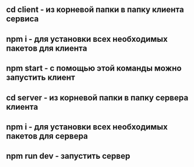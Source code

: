 ## cd client - из корневой папки в папку клиента сервиса
## npm i - для установки всех необходимых пакетов для клиента
## npm start - с помощью этой команды можно запустить клиент
## cd server - из корневой папки в папку сервера клиента
## npm i - для установки всех необходимых пакетов для сервера
## npm run dev - запустить сервер
##
##
##
## 
## 
